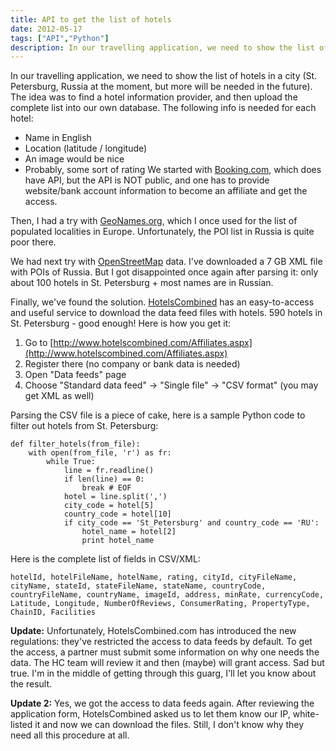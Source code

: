 ```yaml
---
title: API to get the list of hotels
date: 2012-05-17
tags: ["API","Python"]
description: In our travelling application, we need to show the list of hotels in a city (St. Petersburg, Russia at the moment, but more will be needed in the future). The idea was to find a hotel information provider, and then upload the complete list into our own database.
---
```


In our travelling application, we need to show the list of hotels in a city (St. Petersburg, Russia at the moment, but more will be needed in the future). The idea was to find a hotel information provider, and then upload the complete list into our own database. The following info is needed for each hotel:

*   Name in English
*   Location (latitude / longitude)
*   An image would be nice
*   Probably, some sort of rating
We started with [Booking.com](http://www.booking.com/index.html?aid=352212 "Booking.com"), which does have API, but the API is NOT public, and one has to provide website/bank account information to become an affiliate and get the access.

Then, I had a try with [GeoNames.org](http://GeoNames.org "GeoNames.org"), which I once used for the list of populated localities in Europe. Unfortunately, the POI list in Russia is quite poor there.

We had next try with [OpenStreetMap](http://www.openstreetmap.org "OpenStreetMap") data. I've downloaded a 7 GB XML file with POIs of Russia. But I got disappointed once again after parsing it: only about 100 hotels in St. Petersburg + most names are in Russian.

Finally, we've found the solution. [HotelsCombined](http://www.hotelscombined.com/?a_aid=61901 "HotelsCombined") has an easy-to-access and useful service to download the data feed files with hotels. 590 hotels in St. Petersburg - good enough! Here is how you get it:

1.  Go to [http://www.hotelscombined.com/Affiliates.aspx](http://www.hotelscombined.com/Affiliates.aspx)
2.  Register there (no company or bank data is needed)
3.  Open "Data feeds" page
4.  Choose "Standard data feed" -> "Single file" -> "CSV format" (you may get XML as well)

Parsing the CSV file is a piece of cake, here is a sample Python code to filter out hotels from St. Petersburg:

    def filter_hotels(from_file):
        with open(from_file, 'r') as fr:
            while True:
                line = fr.readline()
                if len(line) == 0:
                    break # EOF
                hotel = line.split(',')
                city_code = hotel[5]
                country_code = hotel[10]
                if city_code == 'St_Petersburg' and country_code == 'RU':
                    hotel_name = hotel[2]
                    print hotel_name

Here is the complete list of fields in CSV/XML:

    hotelId, hotelFileName, hotelName, rating, cityId, cityFileName, cityName, stateId, stateFileName, stateName, countryCode, countryFileName, countryName, imageId, address, minRate, currencyCode, Latitude, Longitude, NumberOfReviews, ConsumerRating, PropertyType, ChainID, Facilities

**Update:** Unfortunately, HotelsCombined.com has introduced the new regulations: they've restricted the access to data feeds by default. To get the access, a partner must submit some information on why one needs the data. The HC team will review it and then (maybe) will grant access. Sad but true. I'm in the middle of getting through this guarg, I'll let you know about the result.

**Update 2:** Yes, we got the access to data feeds again. After reviewing the application form, HotelsCombined asked us to let them know our IP, white-listed it and now we can download the files. Still, I don't know why they need all this procedure at all.
